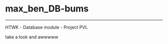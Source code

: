 # max_ben_DB-bums
____________________________________________________

HTWK - Database module - Project PVL

take a look and awwwww
